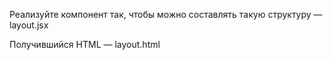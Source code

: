 Реализуйте компонент <Card> так, чтобы можно составлять такую структуру — layout.jsx

Получившийся HTML — layout.html